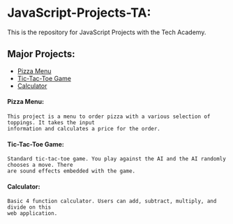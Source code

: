 # JavaScript-Projects-TA:
This is the repository for JavaScript Projects with the Tech Academy.
## Major Projects:
- [Pizza Menu](https://github.com/NathanielRus/JavaScript-Projects-TA/tree/main/Basic_JavaScript_Projects/Pizza_Menu)
- [Tic-Tac-Toe Game](https://github.com/NathanielRus/JavaScript-Projects-TA/tree/main/Basic_JavaScript_Projects/TicTacToe)
- [Calculator](https://github.com/NathanielRus/JavaScript-Projects-TA/tree/main/Basic_JavaScript_Projects/Calculator)
#### Pizza Menu:
```
This project is a menu to order pizza with a various selection of toppings. It takes the input
information and calculates a price for the order.
```
#### Tic-Tac-Toe Game:
```
Standard tic-tac-toe game. You play against the AI and the AI randomly chooses a move. There
are sound effects embedded with the game.
```
#### Calculator:
```
Basic 4 function calculator. Users can add, subtract, multiply, and divide on this
web application.
```
